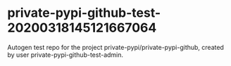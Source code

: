 # private-pypi-github-test-20200318145121667064
Autogen test repo for the project private-pypi/private-pypi-github, created by user private-pypi-github-test-admin.
